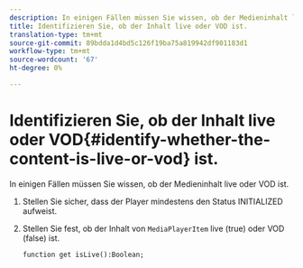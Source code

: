 ```yaml
---
description: In einigen Fällen müssen Sie wissen, ob der Medieninhalt live oder VOD ist.
title: Identifizieren Sie, ob der Inhalt live oder VOD ist.
translation-type: tm+mt
source-git-commit: 89bdda1d4bd5c126f19ba75a819942df901183d1
workflow-type: tm+mt
source-wordcount: '67'
ht-degree: 0%

---
```



# Identifizieren Sie, ob der Inhalt live oder VOD{#identify-whether-the-content-is-live-or-vod} ist.

In einigen Fällen müssen Sie wissen, ob der Medieninhalt live oder VOD ist.

1. Stellen Sie sicher, dass der Player mindestens den Status INITIALIZED aufweist.
1. Stellen Sie fest, ob der Inhalt von `MediaPlayerItem` live (true) oder VOD (false) ist.

   ```
   function get isLive():Boolean;
   ```

